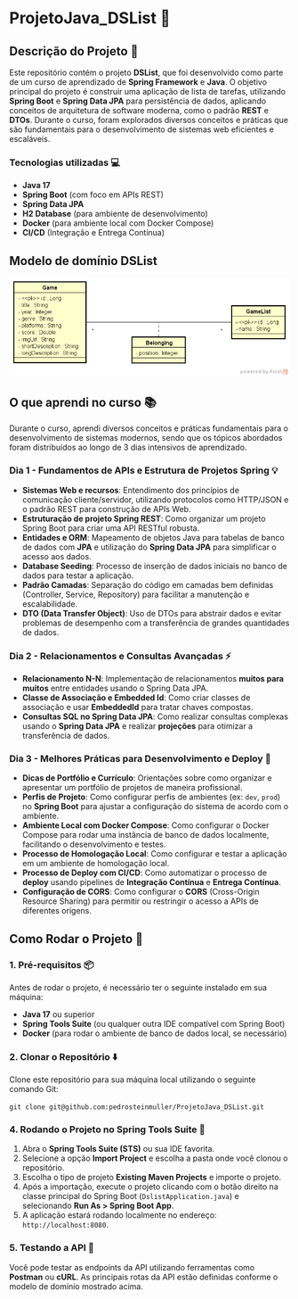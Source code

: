 # ProjetoJava_DSList :book:

## Descrição do Projeto :page_facing_up:

Este repositório contém o projeto **DSList**, que foi desenvolvido como parte de um curso de aprendizado de **Spring Framework** e **Java**. O objetivo principal do projeto é construir uma aplicação de lista de tarefas, utilizando **Spring Boot** e **Spring Data JPA** para persistência de dados, aplicando conceitos de arquitetura de software moderna, como o padrão **REST** e **DTOs**. Durante o curso, foram explorados diversos conceitos e práticas que são fundamentais para o desenvolvimento de sistemas web eficientes e escaláveis.

### Tecnologias utilizadas :computer:
- **Java 17**
- **Spring Boot** (com foco em APIs REST)
- **Spring Data JPA**
- **H2 Database** (para ambiente de desenvolvimento)
- **Docker** (para ambiente local com Docker Compose)
- **CI/CD** (Integração e Entrega Contínua)

## Modelo de domínio DSList

![Modelo de domínio DSList](https://raw.githubusercontent.com/devsuperior/java-spring-dslist/main/resources/dslist-model.png)

## O que aprendi no curso :books:

Durante o curso, aprendi diversos conceitos e práticas fundamentais para o desenvolvimento de sistemas modernos, sendo que os tópicos abordados foram distribuídos ao longo de 3 dias intensivos de aprendizado.

### **Dia 1 - Fundamentos de APIs e Estrutura de Projetos Spring** :bulb:

- **Sistemas Web e recursos**: Entendimento dos princípios de comunicação cliente/servidor, utilizando protocolos como HTTP/JSON e o padrão REST para construção de APIs Web.
- **Estruturação de projeto Spring REST**: Como organizar um projeto Spring Boot para criar uma API RESTful robusta.
- **Entidades e ORM**: Mapeamento de objetos Java para tabelas de banco de dados com **JPA** e utilização do **Spring Data JPA** para simplificar o acesso aos dados.
- **Database Seeding**: Processo de inserção de dados iniciais no banco de dados para testar a aplicação.
- **Padrão Camadas**: Separação do código em camadas bem definidas (Controller, Service, Repository) para facilitar a manutenção e escalabilidade.
- **DTO (Data Transfer Object)**: Uso de DTOs para abstrair dados e evitar problemas de desempenho com a transferência de grandes quantidades de dados.

### **Dia 2 - Relacionamentos e Consultas Avançadas** :zap:

- **Relacionamento N-N**: Implementação de relacionamentos **muitos para muitos** entre entidades usando o Spring Data JPA.
- **Classe de Associação e Embedded Id**: Como criar classes de associação e usar **EmbeddedId** para tratar chaves compostas.
- **Consultas SQL no Spring Data JPA**: Como realizar consultas complexas usando o **Spring Data JPA** e realizar **projeções** para otimizar a transferência de dados.

### **Dia 3 - Melhores Práticas para Desenvolvimento e Deploy** :rocket:

- **Dicas de Portfólio e Currículo**: Orientações sobre como organizar e apresentar um portfólio de projetos de maneira profissional.
- **Perfis de Projeto**: Como configurar perfis de ambientes (ex: `dev`, `prod`) no **Spring Boot** para ajustar a configuração do sistema de acordo com o ambiente.
- **Ambiente Local com Docker Compose**: Como configurar o Docker Compose para rodar uma instância de banco de dados localmente, facilitando o desenvolvimento e testes.
- **Processo de Homologação Local**: Como configurar e testar a aplicação em um ambiente de homologação local.
- **Processo de Deploy com CI/CD**: Como automatizar o processo de **deploy** usando pipelines de **Integração Contínua** e **Entrega Contínua**.
- **Configuração de CORS**: Como configurar o **CORS** (Cross-Origin Resource Sharing) para permitir ou restringir o acesso a APIs de diferentes origens.

## Como Rodar o Projeto :runner:

### 1. Pré-requisitos :package:

Antes de rodar o projeto, é necessário ter o seguinte instalado em sua máquina:
- **Java 17** ou superior
- **Spring Tools Suite** (ou qualquer outra IDE compatível com Spring Boot)
- **Docker** (para rodar o ambiente de banco de dados local, se necessário)

### 2. Clonar o Repositório :arrow_down:

Clone este repositório para sua máquina local utilizando o seguinte comando Git:

```git clone git@github.com:pedrosteinmuller/ProjetoJava_DSList.git```

### 4. Rodando o Projeto no Spring Tools Suite :wrench:

1. Abra o **Spring Tools Suite (STS)** ou sua IDE favorita.
2. Selecione a opção **Import Project** e escolha a pasta onde você clonou o repositório.
3. Escolha o tipo de projeto **Existing Maven Projects** e importe o projeto.
4. Após a importação, execute o projeto clicando com o botão direito na classe principal do Spring Boot (`DslistApplication.java`) e selecionando **Run As > Spring Boot App**.
5. A aplicação estará rodando localmente no endereço: `http://localhost:8080`.

### 5. Testando a API :test_tube:

Você pode testar as endpoints da API utilizando ferramentas como **Postman** ou **cURL**. As principais rotas da API estão definidas conforme o modelo de domínio mostrado acima.

